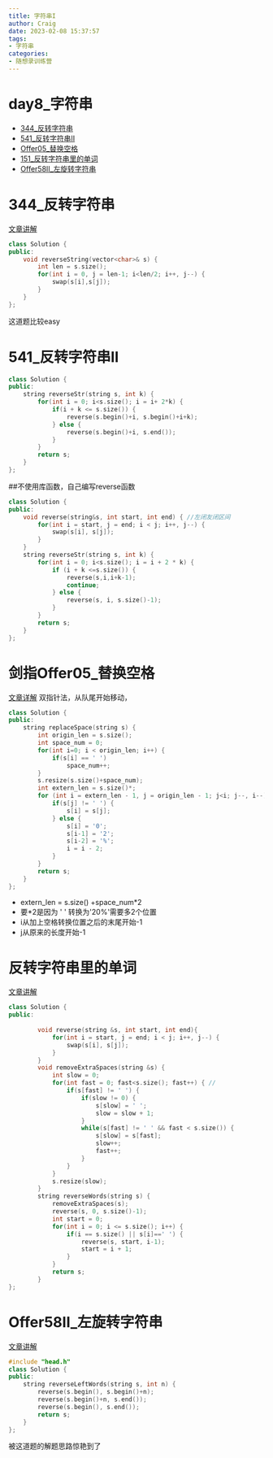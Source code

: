 ```yaml
---
title: 字符串I
author: Craig
date: 2023-02-08 15:37:57
tags: 
- 字符串
categories:
- 随想录训练营
---
```

# day8_字符串
- [344_反转字符串](https://leetcode.cn/problems/reverse-string/submissions/)
- [541_反转字符串II](https://leetcode.cn/problems/reverse-string-ii/)
- [Offer05_替换空格](https://leetcode.cn/problems/ti-huan-kong-ge-lcof/)
- [151_反转字符串里的单词](https://leetcode.cn/problems/reverse-words-in-a-string/)
- [Offer58II_左旋转字符串](https://leetcode.cn/problems/zuo-xuan-zhuan-zi-fu-chuan-lcof/)
# 344_反转字符串
[文章讲解](https://programmercarl.com/0344.%E5%8F%8D%E8%BD%AC%E5%AD%97%E7%AC%A6%E4%B8%B2.html)
```cpp
class Solution {
public:
    void reverseString(vector<char>& s) {
        int len = s.size();
        for(int i = 0, j = len-1; i<len/2; i++, j--) {
            swap(s[i],s[j]);
        }
    }
};
```
这道题比较easy
# 541_反转字符串II
```cpp
class Solution {
public:
    string reverseStr(string s, int k) {
        for(int i = 0; i<s.size(); i = i+ 2*k) {
            if(i + k <= s.size()) {
                reverse(s.begin()+i, s.begin()+i+k);
            } else {
                reverse(s.begin()+i, s.end());
            }
        }
        return s;
    }
};
```
##不使用库函数，自己编写reverse函数
```cpp
class Solution {
public:
    void reverse(string&s, int start, int end) { //左闭友闭区间
        for(int i = start, j = end; i < j; i++, j--) {
            swap(s[i], s[j]);
        }
    }
    string reverseStr(string s, int k) {
        for(int i = 0; i<s.size(); i = i + 2 * k) {
            if (i + k <=s.size()) {
                reverse(s,i,i+k-1);
                continue;
            } else {
                reverse(s, i, s.size()-1);
            }
        }
        return s;
    }
};
```
# 剑指Offer05_替换空格
[文章详解](https://programmercarl.com/%E5%89%91%E6%8C%87Offer05.%E6%9B%BF%E6%8D%A2%E7%A9%BA%E6%A0%BC.html)
双指针法，从队尾开始移动，
```cpp
class Solution {
public:
    string replaceSpace(string s) {
        int origin_len = s.size();
        int space_num = 0;
        for(int i=0; i < origin_len; i++) {
            if(s[i] == ' ')
                space_num++;
        }
        s.resize(s.size()+space_num);
        int extern_len = s.size()*;
        for (int i = extern_len - 1, j = origin_len - 1; j<i; j--, i--) {
            if(s[j] != ' ') {
                s[i] = s[j];
            } else {
                s[i] = '0';
                s[i-1] = '2';
                s[i-2] = '%';
                i = i - 2;
            }
        }
        return s;
    }
};
```
- extern_len = s.size() +space_num*2
- 要*2是因为 ' ' 转换为'20%'需要多2个位置
- i从加上空格转换位置之后的末尾开始-1
- j从原来的长度开始-1

# 反转字符串里的单词
[文章讲解](https://programmercarl.com/0151.%E7%BF%BB%E8%BD%AC%E5%AD%97%E7%AC%A6%E4%B8%B2%E9%87%8C%E7%9A%84%E5%8D%95%E8%AF%8D.html#%E5%85%B6%E4%BB%96%E8%AF%AD%E8%A8%80%E7%89%88%E6%9C%AC)

```cpp
class Solution {
public:
    
        void reverse(string &s, int start, int end){
            for(int i = start, j = end; i < j; i++, j--) {
                swap(s[i], s[j]);
            }
        }
        void removeExtraSpaces(string &s) {
            int slow = 0;
            for(int fast = 0; fast<s.size(); fast++) { //
                if(s[fast] != ' ') {
                    if(slow != 0) {
                        s[slow] = ' ';
                        slow = slow + 1;
                    }
                    while(s[fast] != ' ' && fast < s.size()) {
                        s[slow] = s[fast];
                        slow++;
                        fast++;
                    }  
                }
            }
            s.resize(slow);
        }
        string reverseWords(string s) {
            removeExtraSpaces(s);
            reverse(s, 0, s.size()-1);
            int start = 0;
            for(int i = 0; i <= s.size(); i++) {
                if(i == s.size() || s[i]==' ') {
                    reverse(s, start, i-1);
                    start = i + 1;
                }
            }
            return s;
        }
};
```

# Offer58II_左旋转字符串
[文章讲解](https://programmercarl.com/%E5%89%91%E6%8C%87Offer58-II.%E5%B7%A6%E6%97%8B%E8%BD%AC%E5%AD%97%E7%AC%A6%E4%B8%B2.html#%E5%85%B6%E4%BB%96%E8%AF%AD%E8%A8%80%E7%89%88%E6%9C%AC)
```cpp
#include "head.h"
class Solution {
public:
    string reverseLeftWords(string s, int n) {
        reverse(s.begin(), s.begin()+n);
        reverse(s.begin()+n, s.end());
        reverse(s.begin(), s.end());
        return s;
    }   
};
```
被这道题的解题思路惊艳到了